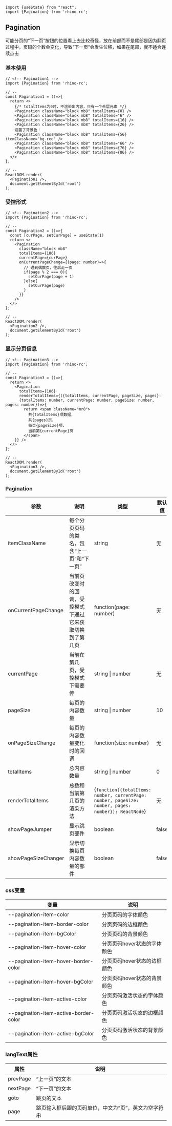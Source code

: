 ```import
import {useState} from "react";
import {Pagination} from 'rhino-rc';
```
## Pagination
可能分页的“下一页”按钮的位置看上去比较奇怪，放在前部而不是尾部是因为翻页过程中，页码的个数会变化，导致“下一页”会发生位移，如果在尾部，就不适合连续点击

### 基本使用
```component
// <!-- Pagination1 -->
import {Pagination} from 'rhino-rc';

// --
const Pagination1 = ()=>{
  return <>
    {/* totalItems为0时，不渲染出内容，只有一个外层元素 */}
    <Pagination className="block mb8" totalItems={0} />
    <Pagination className="block mb8" totalItems="6" />
    <Pagination className="block mb8" totalItems={16} />
    <Pagination className="block mb8" totalItems={26} />
    设置了背景色：
    <Pagination className="block mb8" totalItems={56} itemClassName="bg-red" />
    <Pagination className="block mb8" totalItems="66" />
    <Pagination className="block mb8" totalItems={76} />
    <Pagination className="block mb8" totalItems={86} />
  </>
};

// --
ReactDOM.render(
  <Pagination1 />,
  document.getElementById('root')
);
```

### 受控形式
```component
// <!-- Pagination2 -->
import {Pagination} from 'rhino-rc';

// --
const Pagination2 = ()=>{
  const [curPage, setCurPage] = useState(1)
  return <>
    <Pagination
      className="block mb8"
      totalItems={186}
      currentPage={curPage}
      onCurrentPageChange={(page: number)=>{
        // 遇到偶数页，往后走一页
        if(page % 2 === 0){
          setCurPage(page + 1)
        }else{
          setCurPage(page)
        }
      }}
    />
  </>
};

// --
ReactDOM.render(
  <Pagination2 />,
  document.getElementById('root')
);
```

### 显示分页信息
```component
// <!-- Pagination3 -->
import {Pagination} from 'rhino-rc';

// --
const Pagination3 = ()=>{
  return <>
    <Pagination 
      totalItems={186} 
      renderTotalItems={({totalItems, currentPage, pageSize, pages}: 
      {totalItems: number, currentPage: number, pageSize: number, pages: number})=>{
        return <span className="mr8">
          共{totalItems}项数据，
          共{pages}页，
          每页{pageSize}项，
          当前第{currentPage}页
        </span>
    }} />
  </>
};

// --
ReactDOM.render(
  <Pagination3 />,
  document.getElementById('root')
);
```

### Pagination
参数 | 说明 | 类型 | 默认值 | 必填
-- | -- | -- | -- | -- 
itemClassName | 每个分页页码的类名，包含“上一页”和“下一页” | string | 无 | 否
onCurrentPageChange | 当前页改变时的回调，受控模式下通过它来获取切换到了第几页 | function(page: number) | 无 | 否
currentPage | 当前在第几页，受控模式下需要传 | string \| number | 无 | 否
pageSize | 每页的内容数量 | string \| number | 10 | 否
onPageSizeChange | 每页的内容数量变化时的回调 | function(size: number) | 无 | 否
totalItems | 总内容数量 | string \| number | 0 | 是
renderTotalItems | 总数和当前第几页的渲染方法 | {`function({totalItems: number, currentPage: number, pageSize: number, pages: number}): ReactNode`} | 无 | 否
showPageJumper | 显示跳页部件 | boolean | false | 否
showPageSizeChanger | 显示切换每页内容数量的部件 | boolean | false | 否

### css变量
变量 | 说明 
-- | -- 
--pagination-item-color | 分页页码的字体颜色
--pagination-item-border-color | 分页页码的边框颜色
--pagination-item-bgColor | 分页页码的背景颜色
--pagination-item-hover-color | 分页页码hover状态的字体颜色
--pagination-item-hover-border-color | 分页页码hover状态的边框颜色
--pagination-item-hover-bgColor | 分页页码hover状态的背景颜色
--pagination-item-active-color | 分页页码激活状态的字体颜色
--pagination-item-active-border-color | 分页页码激活状态的边框颜色
--pagination-item-active-bgColor | 分页页码激活状态的背景颜色

### langText属性
属性 | 说明 
-- | -- 
prevPage | “上一页”的文本
nextPage | “下一页”的文本
goto | 跳页的文本
page | 跳页输入框后跟的页码单位，中文为“页”，英文为空字符串

